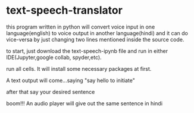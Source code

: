 # text-speech-translator
this program written in python will convert voice input in one language(english) to voice output in another language(hindi) and it can do vice-versa by just changing two lines mentioned inside the source code.

to start, just download the text-speech-ipynb file and run in either IDE(Jupyter,google collab, spyder,etc).

run all cells. It will install some necessary packages at first.

A text output will come...saying "say hello to initiate"

after that say your desired sentence

boom!!! An audio player will give out the same sentence in hindi
